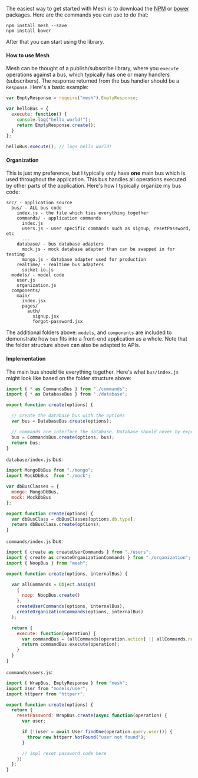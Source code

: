 The easiest way to get started with Mesh is to download the [NPM](http://npmjs.org) or [bower](http://bower.io/) packages. Here are the commands you can use to do that:

```
npm install mesh --save
npm install bower
```

After that you can start using the library.

#### How to use Mesh

Mesh can be thought of a publish/subscribe library, where you `execute` operations against a bus, which typically has one or many handlers (subscribers). The response returned from the bus handler should be a `Response`. Here's a basic example:

```javascript
var EmptyResponse = require("mesh").EmptyResponse;

var helloBus = {
  execute: function() {
    console.log("hello world!");
    return EmptyResponse.create();
  }
};

helloBus.execute(); // logs hello world!
```

<!-- A `response` is a streamable bject -->

#### Organization

This is just my preference, but I typically only have **one** main bus which is used throughout the application. This bus handles all operations executed by other parts of the application. Here's how I typically organize my bus code:

```
src/ - application source
  bus/ - ALL bus code
    index.js - the file which ties everything together
    commands/ - application commands
      index.js
      users.js - user specific commands such as signup, resetPassword, etc
      ...
    database/ - bus database adapters
      mock.js - mock database adapter than can be swapped in for testing
      mongo.js - database adapter used for production
    realtime/ - realtime bus adapters
      socket-io.js
  models/ - model code
    user.js
    organization.js
  components/
    main/
      index.jsx
      pages/
        auth/
          signup.jsx
          forgot-password.jsx
```

The additional folders above: `models`, and `components` are included to demonstrate how `bus` fits into a front-end application as a whole. Note that the folder structure above can also be adapted to APIs.

#### Implementation

The main bus should tie everything together. Here's what `bus/index.js` might look like based on the folder structure above:

```javascript
import { * as CommandsBus } from "./commands";
import { * as DatabaseBus } from "./database";

export function create(options) {

  // create the database bus with the options
  var bus = DatabaseBus.create(options);

  // commands are interface the database. Database should never by exposed directly
  bus = CommandsBus.create(options, bus);
  return bus;
}
```

`database/index.js` bus:

```javascript
import MongoDbBus from "./mongo";
import MockDbBus  from "./mock";

var dbBusClasses = {
  mongo: MongoDbBus,
  mock: MockDbBus
};

export function create(options) {
  var dbBusClass = dbBusClasses[options.db.type];
  return dbBusClass.create(options);
}
```

`commands/index.js` bus:

```javascript
import { create as createUserCommands } from "./users";
import { create as createOrganizationCommands } from "./organization";
import { NoopBus } from "mesh";

export function create(options, internalBus) {

  var allCommands = Object.assign(
    {
      noop: NoopBus.create()
    },
    createUserCommands(options, internalBus),
    createOrganizationCommands(options, internalBus)
  );

  return {
    execute: function(operation) {
      var commandBus = (allCommands[operation.action] || allCommands.noop);
      return commandBus.execute(operation);
    }
  }
}
```

`commands/users.js`:

```javascript
import { WrapBus, EmptyResponse } from "mesh";
import User from "models/user";
import httperr from "httperr";

export function create(options) {
  return {
    resetPassword: WrapBus.create(async function(operation) {
      var user;

      if (!(user = await User.findOne(operation.query.user))) {
        throw new httperr.NotFound("user not found");
      }

      // impl reset password code here
    })
  };
}
```
